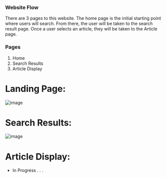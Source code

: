 ### Website Flow
There are 3 pages to this website. The home page is the initial starting point where users will search. From there, the user will be taken to the search result page. Once a user selects an article, they will be taken to the Article page.

### Pages
1) Home
2) Search Results
3) Article Display

# Landing Page:
![image](https://github.com/user-attachments/assets/cb91273a-847f-448f-a3df-798eb54d36b9)

# Search Results:
![image](https://github.com/user-attachments/assets/da984d32-257d-4b24-86f7-c3dfbed7dcda)

# Article Display:
* In Progress . . .
